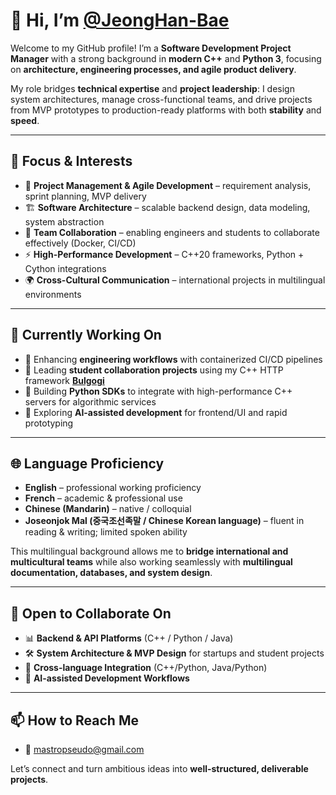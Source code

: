 # 👋 Hi, I’m [@JeongHan-Bae](https://github.com/JeongHan-Bae/JeongHan-Bae)

Welcome to my GitHub profile!
I’m a **Software Development Project Manager** with a strong background in **modern C++** and **Python 3**, focusing on **architecture, engineering processes, and agile product delivery**.

My role bridges **technical expertise** and **project leadership**:
I design system architectures, manage cross-functional teams, and drive projects from MVP prototypes to production-ready platforms with both **stability** and **speed**.

---

## 👀 Focus & Interests

* 📌 **Project Management & Agile Development** – requirement analysis, sprint planning, MVP delivery
* 🏗️ **Software Architecture** – scalable backend design, data modeling, system abstraction
* 🤝 **Team Collaboration** – enabling engineers and students to collaborate effectively (Docker, CI/CD)
* ⚡ **High-Performance Development** – C++20 frameworks, Python + Cython integrations
* 🌍 **Cross-Cultural Communication** – international projects in multilingual environments

---

## 🌱 Currently Working On

* 🚀 Enhancing **engineering workflows** with containerized CI/CD pipelines
* 🔗 Leading **student collaboration projects** using my C++ HTTP framework [**Bulgogi**](https://github.com/bulgogi-framework/bulgogi)
* 🧩 Building **Python SDKs** to integrate with high-performance C++ servers for algorithmic services
* 🤖 Exploring **AI-assisted development** for frontend/UI and rapid prototyping

---

## 🌐 Language Proficiency

* **English** – professional working proficiency
* **French** – academic & professional use
* **Chinese (Mandarin)** – native / colloquial
* **Joseonjok Mal (중국조선족말 / Chinese Korean language)** – fluent in reading & writing; limited spoken ability

This multilingual background allows me to **bridge international and multicultural teams** while also working seamlessly with **multilingual documentation, databases, and system design**.

---

## 🔭 Open to Collaborate On

* 📊 **Backend & API Platforms** (C++ / Python / Java)
* 🛠️ **System Architecture & MVP Design** for startups and student projects
* 🤝 **Cross-language Integration** (C++/Python, Java/Python)
* 🚀 **AI-assisted Development Workflows**

---

## 📫 How to Reach Me

* 📧 [mastropseudo@gmail.com](mailto:mastropseudo@gmail.com)

Let’s connect and turn ambitious ideas into **well-structured, deliverable projects**.

